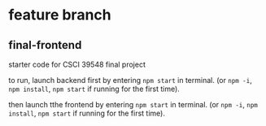 # feature branch
## final-frontend
starter code for CSCI 39548 final project

to run, launch backend first by entering `npm start` in terminal. (or `npm -i`, `npm install`, `npm start` if running for the first time).

then launch tthe frontend by entering `npm start` in terminal. (or `npm -i`, `npm install`, `npm start` if running for the first time).
